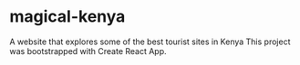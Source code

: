 # magical-kenya
A website that explores some of the best tourist sites in Kenya
This project was bootstrapped with Create React App.

